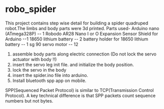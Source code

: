 # robo_spider
This project contains step wise detail for building a spider quadruped robot.The limbs and body parts were 3d printed.
Parts used-
Arduino nano (ATmega328P) -- 1
Robodo AR28 Nano I or O Expansion Sensor Shield for Arduino --1
18650 lithium battery -- 2
battery holder for 18650 lithium battery -- 1
sg 90 servo motor -- 12

1. assemble body parts along electric connection (Do not lock the servo actuator with body !!)
2. insert the servo leg init file. and initialize the body position.
3. lock the servo in the body
4. insert the spider.ino file into arduino.
5. Install bluetooth spp app on mobile.

SPP(Sequenced Packet Protocol) is similar to TCP(Transmission Control Protocol).
A key technical difference is that SPP packets count sequence numbers but not bytes.
